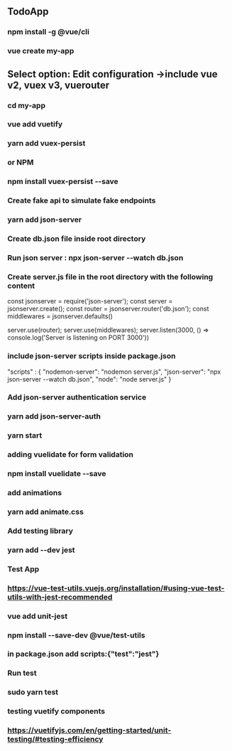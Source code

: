 ## TodoApp

### npm install -g @vue/cli

### vue create my-app
 ## Select option: Edit configuration ->include vue v2, vuex v3, vuerouter

### cd my-app

### vue add vuetify

### yarn add vuex-persist

### or NPM

### npm install vuex-persist --save

### Create fake api to simulate fake endpoints

### yarn add json-server

### Create db.json file inside root directory

### Run json server : npx json-server --watch db.json

### Create server.js file in the root directory with the following content

const jsonserver = require('json-server');
const server = jsonserver.create();
const router = jsonserver.router('db.json');
const middlewares = jsonserver.defaults()

server.use(router);
server.use(middlewares);
server.listen(3000, () => console.log('Server is listening on PORT 3000'))

### include json-server scripts inside package.json
"scripts" : {
"nodemon-server": "nodemon server.js",
"json-server": "npx json-server --watch db.json",
"node": "node server.js"
}

### Add json-server authentication service
### yarn add json-server-auth

### yarn start

### adding vuelidate for form validation 
### npm install vuelidate --save
 
### add animations 
### yarn add animate.css

### Add testing library
### yarn add --dev jest

### Test App
### https://vue-test-utils.vuejs.org/installation/#using-vue-test-utils-with-jest-recommended

### vue add unit-jest
### npm install --save-dev @vue/test-utils
### in package.json add scripts:{"test":"jest"}
### Run test
### sudo yarn test

### testing vuetify components
### https://vuetifyjs.com/en/getting-started/unit-testing/#testing-efficiency

